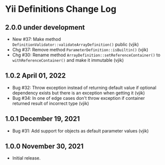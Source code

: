 # Yii Definitions Change Log

## 2.0.0 under development

- New #37: Make method `DefinitionValidator::validateArrayDefinition()` public (vjik)
- Chg #37: Remove method `ParameterDefinition::isBuiltin()` (vjik)
- Chg #30: Rename method `ArrayDefinition::setReferenceContainer()` to `withReferenceContainer()` and make it
  immutable (vjik)

## 1.0.2 April 01, 2022

- Bug #32: Throw exception instead of returning default value if optional dependency exists but there is an exception
  when getting it (vjik)
- Bug #34: In one of edge cases don't throw exception if container returned result of incorrect type (vjik)

## 1.0.1 December 19, 2021

- Bug #31: Add support for objects as default parameter values (vjik)

## 1.0.0 November 30, 2021

- Initial release.
